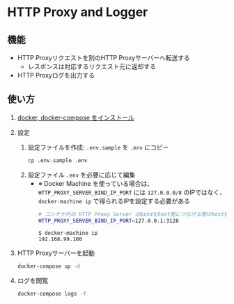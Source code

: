 # HTTP Proxy and Logger

## 機能
* HTTP Proxyリクエストを別のHTTP Proxyサーバーへ転送する
    * レスポンスは対応するリクエスト元に返却する
* HTTP Proxyログを出力する

## 使い方
1. [docker, docker-compose をインストール](https://docs.docker.com/install/#supported-platforms)
1. 設定
    1. 設定ファイルを作成: `.env.sample` を `.env` にコピー
        ```sh
        cp .env.sample .env
        ```
    1. 設定ファイル `.env` を必要に応じて編集
        - ※ Docker Machine を使っている場合は、`HTTP_PROXY_SERVER_BIND_IP_PORT` には `127.0.0.0/8` のIPではなく、 `docker-machine ip` で得られるIPを設定する必要がある
            ```sh
            # コンテナ内の HTTP Proxy Server のbindをhost側につなげる際のhost側の待ち受けIP:PORT
            HTTP_PROXY_SERVER_BIND_IP_PORT=127.0.0.1:3128
            ```
            ```
            $ docker-machine ip
            192.168.99.100
            ```

1. HTTP Proxyサーバーを起動
    ```sh
    docker-compose up -d
    ```
1. ログを閲覧
    ```sh
    docker-compose logs -f
    ```
